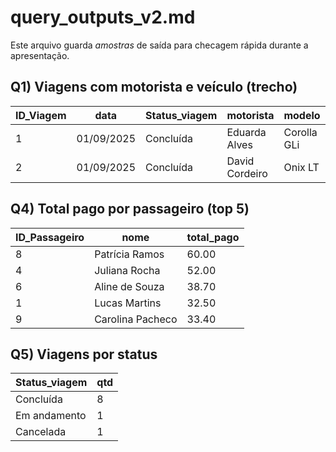 # query_outputs_v2.md
Este arquivo guarda *amostras* de saída para checagem rápida durante a apresentação.

## Q1) Viagens com motorista e veículo (trecho)
| ID_Viagem | data       | Status_viagem | motorista         | modelo       | placa   |
|-----------|------------|---------------|------------------|--------------|---------|
| 1         | 01/09/2025 | Concluída     | Eduarda Alves    | Corolla GLi  | RQA2D34 |
| 2         | 01/09/2025 | Concluída     | David Cordeiro   | Onix LT      | PKL8F12 |

## Q4) Total pago por passageiro (top 5)
| ID_Passageiro | nome            | total_pago |
|---------------|-----------------|------------|
| 8             | Patrícia Ramos  | 60.00      |
| 4             | Juliana Rocha   | 52.00      |
| 6             | Aline de Souza  | 38.70      |
| 1             | Lucas Martins   | 32.50      |
| 9             | Carolina Pacheco| 33.40      |

## Q5) Viagens por status
| Status_viagem | qtd |
|---------------|-----|
| Concluída     | 8   |
| Em andamento  | 1   |
| Cancelada     | 1   |